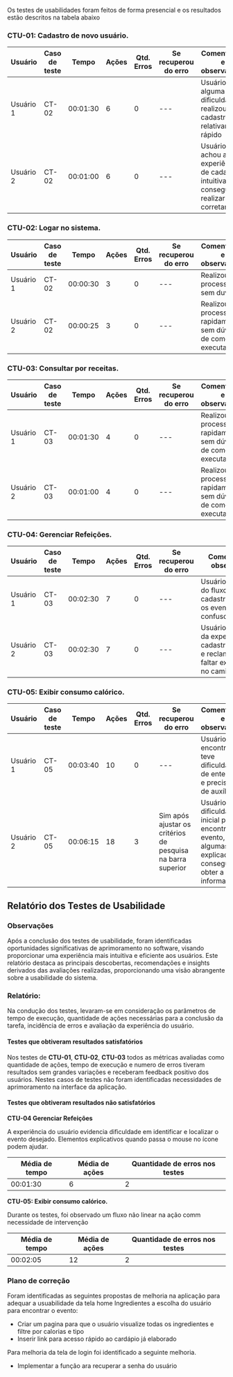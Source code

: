 Os testes de usabilidades foram feitos de forma presencial e os resultados estão descritos na tabela abaixo

### CTU-01: Cadastro de novo usuário.

| **Usuário** | **Caso de teste** | **Tempo** | **Ações** | **Qtd. Erros** | **Se recuperou do erro**                                  | **Comentários e observações**                                                                                                     |
| ----------- | ----------------- | --------- | --------- | -------------- | --------------------------------------------------------- | --------------------------------------------------------------------------------------------------------------------------------- |
| Usuário 1   | CT-02             | 00:01:30  | 6         | 0              | ---                                                       | Usuário com alguma dificuldade, realizou o cadastro relativamente rápido  |
| Usuário 2   | CT-02             | 00:01:00  | 6         | 0              | ---                                                       | Usuário achou a experiência de cadastro intuitiva e conseguiu realizar corretamente                                               |

### CTU-02: Logar no sistema.

| **Usuário** | **Caso de teste** | **Tempo** | **Ações** | **Qtd. Erros** | **Se recuperou do erro**          | **Comentários e observações**                                                                                                 |
| ----------- | ----------------- | --------- | --------- | -------------- | --------------------------------- | ----------------------------------------------------------------------------------------------------------------------------- |
| Usuário 1   | CT-02             | 00:00:30  | 3         | 0              | ---                               | Realizou o processo sem duvidas                                                                                               |
| Usuário 2   | CT-02             | 00:00:25  | 3         | 0              | ---                               | Realizou o processo rapidamente sem dúvidas de como executar                                                                  |

### CTU-03: Consultar por receitas.

| **Usuário** | **Caso de teste** | **Tempo** | **Ações** | **Qtd. Erros** | **Se recuperou do erro** | **Comentários e observações**                                                                                                                                                            |
| ----------- | ----------------- | --------- | --------- | -------------- | ------------------------ | ---------------------------------------------------------------------------------------------------------------------------------------------------------------------------------------- |
| Usuário 1   | CT-03             | 00:01:30  | 4         | 0              | ---                      | Realizou o processo rapidamente sem dúvidas de como executar                                                                                                                             |
| Usuário 2   | CT-03             | 00:01:00  | 4         | 0              | ---                      | Realizou o processo rapidamente sem dúvidas de como executar                                                                                                                             |

### CTU-04: Gerenciar Refeições.

| **Usuário** | **Caso de teste** | **Tempo** | **Ações** | **Qtd. Erros** | **Se recuperou do erro** | **Comentários e observações**                                                                                                                                                                                                                                                                                                       |
| ----------- | ----------------- | --------- | --------- | -------------- | ------------------------ | ----------------------------------------------------------------------------------------------------------------------------------------------------------------------------------------------------------------------------------------------------------------------------------------------------------------------------------- |
| Usuário 1   | CT-03             | 00:02:30  | 7         | 0              | ---                      | Usuário não gostou do fluxo para cadastrar/gerenciar os eventos, achou confuso                                                                                                                                                                                                                                       |
| Usuário 2   | CT-03             | 00:02:30  | 7         | 0              | ---                      | Usuário não gostou da experiência de cadastrar/gerenciar e reclamou de faltar explicações no caminho                                                                                                                                                                                    |

### CTU-05: Exibir consumo calórico.

| **Usuário** | **Caso de teste** | **Tempo** | **Ações** | **Qtd. Erros** | **Se recuperou do erro**                                               | **Comentários e observações**                                                                                                                                                                                |
| ----------- | ----------------- | --------- | --------- | -------------- | ---------------------------------------------------------------------- | ------------------------------------------------------------------------------------------------------------------------------------------------------------------------------------------------------------ |
| Usuário 1   | CT-05             | 00:03:40  | 10        | 0              | ---                                                                    | Usuário encontrou teve dificuldade de entender e precisou de auxílio. |
| Usuário 2   | CT-05             | 00:06:15  | 18        | 3              | Sim após ajustar os critérios de pesquisa na barra superior            | Usuário teve dificuldade inicial para encontrar o evento, após algumas explicações conseguiu obter a informação                                                                             |                                                           |



<h2>Relatório dos Testes de Usabilidade</h2>

### Observações

Após a conclusão dos testes de usabilidade, foram identificadas oportunidades significativas de aprimoramento no software, visando proporcionar uma experiência mais intuitiva e eficiente aos usuários. Este relatório destaca as principais descobertas, recomendações e insights derivados das avaliações realizadas, proporcionando uma visão abrangente sobre a usabilidade do sistema.

### Relatório:

Na condução dos testes, levaram-se em consideração os parâmetros de tempo de execução, quantidade de ações necessárias para a conclusão da tarefa, incidência de erros e avaliação da experiência do usuário.

#### Testes que obtiveram resultados satisfatórios

Nos testes de **CTU-01**, **CTU-02**, **CTU-03** todos as métricas avaliadas como quantidade de ações, tempo de execução e numero de erros tiveram resultados sem grandes variações e receberam feedback positivo dos usuários. Nestes casos de testes não foram identificadas necessidades de aprimoramento na interface da aplicação.

#### Testes que obtiveram resultados não satisfatórios

**CTU-04 Gerenciar Refeições**

A experiência do usuário evidencia dificuldade em identificar e localizar o evento desejado. Elementos explicativos quando passa o mouse no ícone podem ajudar.

| **Média de tempo** | **Média de ações** | **Quantidade de erros nos testes** |
| ------------------ | ------------------ | ---------------------------------- |
| 00:01:30           | 6                  | 2                                  |

**CTU-05: Exibir consumo calórico.**

Durante os testes, foi observado um fluxo não linear na ação comm necessidade de intervenção

| **Média de tempo** | **Média de ações** | **Quantidade de erros nos testes** |
| ------------------ | ------------------ | ---------------------------------- |
| 00:02:05           | 12                 | 2                                  |

### Plano de correção

Foram identificadas as seguintes propostas de melhoria na aplicação para adequar a usuabilidade da tela home Ingredientes a escolha do usuário para encontrar o evento:

- Criar um pagina para que o usuário visualize todas os ingredientes e filtre por calorias e tipo
- Inserir link para acesso rápido ao cardápio já elaborado

Para melhoria da tela de login foi identificado a seguinte melhoria.

- Implementar a função ara recuperar a senha do usuário
